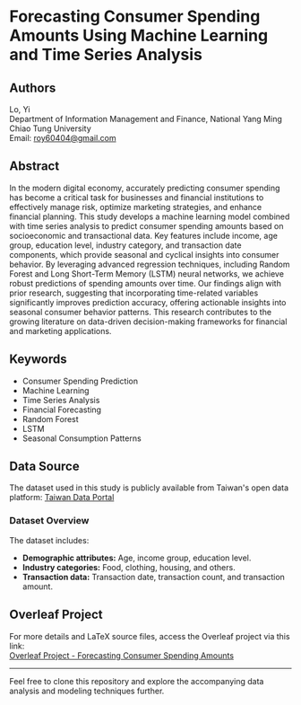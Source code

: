 
# Forecasting Consumer Spending Amounts Using Machine Learning and Time Series Analysis

## Authors
Lo, Yi  
Department of Information Management and Finance, National Yang Ming Chiao Tung University  
Email: [roy60404@gmail.com](mailto:roy60404@gmail.com)

## Abstract
In the modern digital economy, accurately predicting consumer spending has become a critical task for businesses and financial institutions to effectively manage risk, optimize marketing strategies, and enhance financial planning. This study develops a machine learning model combined with time series analysis to predict consumer spending amounts based on socioeconomic and transactional data. Key features include income, age group, education level, industry category, and transaction date components, which provide seasonal and cyclical insights into consumer behavior. By leveraging advanced regression techniques, including Random Forest and Long Short-Term Memory (LSTM) neural networks, we achieve robust predictions of spending amounts over time. Our findings align with prior research, suggesting that incorporating time-related variables significantly improves prediction accuracy, offering actionable insights into seasonal consumer behavior patterns. This research contributes to the growing literature on data-driven decision-making frameworks for financial and marketing applications.

## Keywords
- Consumer Spending Prediction
- Machine Learning
- Time Series Analysis
- Financial Forecasting
- Random Forest
- LSTM
- Seasonal Consumption Patterns

## Data Source
The dataset used in this study is publicly available from Taiwan's open data platform:
[Taiwan Data Portal](https://data.gov.tw/)

### Dataset Overview
The dataset includes:
- **Demographic attributes:** Age, income group, education level.
- **Industry categories:** Food, clothing, housing, and others.
- **Transaction data:** Transaction date, transaction count, and transaction amount.

## Overleaf Project
For more details and LaTeX source files, access the Overleaf project via this link:  
[Overleaf Project - Forecasting Consumer Spending Amounts](https://www.overleaf.com/project/672d702f09abf87f246d9cf5)

---

Feel free to clone this repository and explore the accompanying data analysis and modeling techniques further.
